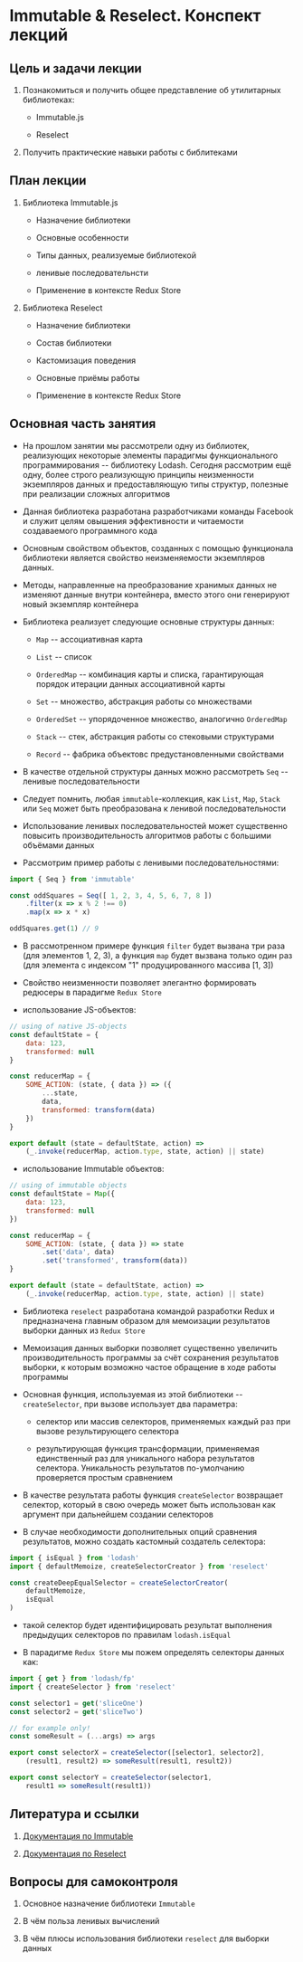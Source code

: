Immutable & Reselect. Конспект лекций
=====================================

Цель и задачи лекции
--------------------

1. Познакомиться и получить общее представление об утилитарных библиотеках:

    - Immutable.js

    - Reselect

2. Получить практические навыки работы с библитеками

План лекции
-----------

1. Библиотека Immutable.js

    - Назначение библиотеки

    - Основные особенности

    - Типы данных, реализуемые библиотекой

    - ленивые последовательнсти

    - Применение в контексте Redux Store

2. Библиотека Reselect

    - Назначение библиотеки

    - Состав библиотеки

    - Кастомизация поведения

    - Основные приёмы работы

    - Применение в контексте Redux Store

Основная часть занятия
----------------------

+ На прошлом занятии мы рассмотрели одну из библиотек, реализующих некоторые элементы парадигмы функционального программирования -- библиотеку Lodash. Сегодня рассмотрим ещё одну, более строго реализующую принципы неизменности экземпляров данных и предоставляющую типы структур, полезные при реализации сложных алгоритмов

+ Данная библиотека разработана разработчиками команды Facebook и служит целям овышения эффективности и читаемости создаваемого программного кода

+ Основным свойством объектов, созданных с помощью функционала библиотеки является свойство неизменяемости экземпляров данных.

+ Методы, направленные на преобразование хранимых данных не изменяют данные внутри контейнера, вместо этого они генерируют новый экземпляр контейнера

+ Библиотека реализует следующие основные структуры данных:

    - `Map` -- ассоциативная карта

    - `List` -- список

    - `OrderedMap` -- комбинация карты и списка, гарантирующая порядок итерации данных ассоциативной карты

    - `Set` -- множество, абстракция работы со множествами

    - `OrderedSet` -- упорядоченное множество, аналогично `OrderedMap`

    - `Stack` -- стек, абстракция работы со стековыми структурами

    - `Record` -- фабрика объектовс предустановленными свойствами

+ В качестве отдельной структуры данных можно рассмотреть `Seq` -- ленивые последовательности

+ Следует помнить, любая `immutable`-коллекция, как `List`, `Map`, `Stack` или `Seq` может быть преобразована к ленивой последовательности

+ Использование ленивых последовательностей может существенно повысить производительность алгоритмов работы с большими объёмами данных

+ Рассмотрим пример работы с ленивыми последовательностями:

```js
import { Seq } from 'immutable'

const oddSquares = Seq([ 1, 2, 3, 4, 5, 6, 7, 8 ])
    .filter(x => x % 2 !== 0)
    .map(x => x * x)

oddSquares.get(1) // 9
```

+ В рассмотренном примере функция `filter` будет вызвана три раза (для элементов 1, 2, 3), а функция `map` будет вызвана только один раз (для элемента с индексом "1" продуцированного массива [1, 3])

+ Свойство неизменности позволяет элегантно формировать редюсеры в парадигме `Redux Store`

+ использование JS-объектов:

```js
// using of native JS-objects
const defaultState = {
    data: 123,
    transformed: null
}

const reducerMap = {
    SOME_ACTION: (state, { data }) => ({
        ...state,
        data,
        transformed: transform(data)
    })
}

export default (state = defaultState, action) =>
    (_.invoke(reducerMap, action.type, state, action) || state)

```

+ использование Immutable объектов:

```js
// using of immutable objects
const defaultState = Map({
    data: 123,
    transformed: null
})

const reducerMap = {
    SOME_ACTION: (state, { data }) => state
        .set('data', data)
        .set('transformed', transform(data))
}

export default (state = defaultState, action) =>
    (_.invoke(reducerMap, action.type, state, action) || state)

```

+ Библиотека `reselect` разработана командой разработки Redux и предназначена главным образом для мемоизации результатов выборки данных из `Redux Store`

+ Мемоизация данных выборки позволяет существенно увеличить производительность программы за счёт сохранения результатов выборки, к которым возможно частое обращение в ходе работы программы

+ Основная функция, используемая из этой библиотеки -- `createSelector`, при вызове использует два параметра:

    - селектор или массив селекторов, применяемых каждый раз при вызове результирующего селектора

    - результирующая функция трансформации, применяемая единственный раз для уникального набора результатов селектора. Уникальность результатов по-умолчанию проверяется простым сравнением

+ В качестве результата работы функция `createSelector` возвращает селектор, который в свою очередь может быть использован как аргумент при дальнейшем создании селекторов

+ В случае необходимости дополнительных опций сравнения результатов, можно создать кастомный создатель селектора:

```js
import { isEqual } from 'lodash'
import { defaultMemoize, createSelectorCreator } from 'reselect'

const createDeepEqualSelector = createSelectorCreator(
    defaultMemoize,
    isEqual
)
```

+ такой селектор будет идентифицировать результат выполнения предыдущих селекторов по правилам `lodash.isEqual`

+ В парадигме `Redux Store` мы пожем определять селекторы данных как:

```js
import { get } from 'lodash/fp'
import { createSelector } from 'reselect'

const selector1 = get('sliceOne')
const selector2 = get('sliceTwo')

// for example only!
const someResult = (...args) => args

export const selectorX = createSelector([selector1, selector2],
    (result1, result2) => someResult(result1, result2))

export const selectorY = createSelector(selector1,
    result1 => someResult(result1))
```

Литература и ссылки
-------------------

1. [Документация по Immutable](https://immutable-js.github.io/immutable-js/docs/#/)

2. [Документация по Reselect](https://github.com/axios/axios)


Вопросы для самоконтроля
------------------------

1. Основное назначение библиотеки `Immutable`

2. В чём польза ленивых вычислений

3. В чём плюсы использования библиотеки `reselect` для выборки данных
